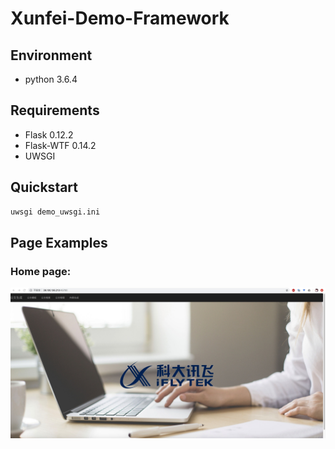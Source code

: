 # Xunfei-Demo-Framework

## Environment
- python 3.6.4

## Requirements
- Flask 0.12.2
- Flask-WTF 0.14.2
- UWSGI

## Quickstart
```bash
uwsgi demo_uwsgi.ini
```

## Page Examples
### Home page:
![image](https://github.com/syw1996/Xunfei-Demo-Framework/blob/master/img/home.jpg)